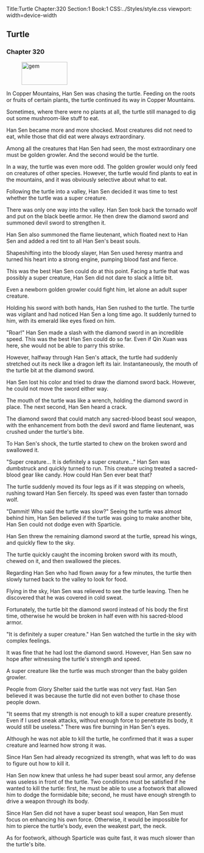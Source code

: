 Title:Turtle 
Chapter:320 
Section:1 
Book:1 
CSS:../Styles/style.css 
viewport: width=device-width
  
## Turtle
### Chapter 320
  
<figure>
	<img src="../Images/gem.gif" alt="gem" id="gem" width="120" height="60" />
</figure>
  

  
In Copper Mountains, Han Sen was chasing the turtle. Feeding on the roots or fruits of certain plants, the turtle continued its way in Copper Mountains.

Sometimes, where there were no plants at all, the turtle still managed to dig out some mushroom-like stuff to eat.

Han Sen became more and more shocked. Most creatures did not need to eat, while those that did eat were always extraordinary.

Among all the creatures that Han Sen had seen, the most extraordinary one must be golden growler. And the second would be the turtle.

In a way, the turtle was even more odd. The golden growler would only feed on creatures of other species. However, the turtle would find plants to eat in the mountains, and it was obviously selective about what to eat.

Following the turtle into a valley, Han Sen decided it was time to test whether the turtle was a super creature.

There was only one way into the valley. Han Sen took back the tornado wolf and put on the black beetle armor. He then drew the diamond sword and summoned devil sword to strengthen it.

Han Sen also summoned the flame lieutenant, which floated next to Han Sen and added a red tint to all Han Sen's beast souls.

Shapeshifting into the bloody slayer, Han Sen used heresy mantra and turned his heart into a strong engine, pumping blood fast and fierce.

This was the best Han Sen could do at this point. Facing a turtle that was possibly a super creature, Han Sen did not dare to slack a little bit.

Even a newborn golden growler could fight him, let alone an adult super creature.

Holding his sword with both hands, Han Sen rushed to the turtle. The turtle was vigilant and had noticed Han Sen a long time ago. It suddenly turned to him, with its emerald like eyes fixed on him.

"Roar!" Han Sen made a slash with the diamond sword in an incredible speed. This was the best Han Sen could do so far. Even if Qin Xuan was here, she would not be able to parry this strike.

However, halfway through Han Sen's attack, the turtle had suddenly stretched out its neck like a dragon left its lair. Instantaneously, the mouth of the turtle bit at the diamond sword.

Han Sen lost his color and tried to draw the diamond sword back. However, he could not move the sword either way.

The mouth of the turtle was like a wrench, holding the diamond sword in place. The next second, Han Sen heard a crack.

The diamond sword that could match any sacred-blood beast soul weapon, with the enhancement from both the devil sword and flame lieutenant, was crushed under the turtle's bite.

To Han Sen's shock, the turtle started to chew on the broken sword and swallowed it.

"Super creature… It is definitely a super creature…" Han Sen was dumbstruck and quickly turned to run. This creature ucing treated a sacred-blood gear like candy. How could Han Sen ever beat that?

The turtle suddenly moved its four legs as if it was stepping on wheels, rushing toward Han Sen fiercely. Its speed was even faster than tornado wolf.

"Dammit! Who said the turtle was slow?" Seeing the turtle was almost behind him, Han Sen believed if the turtle was going to make another bite, Han Sen could not dodge even with Sparticle.

Han Sen threw the remaining diamond sword at the turtle, spread his wings, and quickly flew to the sky.

The turtle quickly caught the incoming broken sword with its mouth, chewed on it, and then swallowed the pieces.

Regarding Han Sen who had flown away for a few minutes, the turtle then slowly turned back to the valley to look for food.

Flying in the sky, Han Sen was relieved to see the turtle leaving. Then he discovered that he was covered in cold sweat.

Fortunately, the turtle bit the diamond sword instead of his body the first time, otherwise he would be broken in half even with his sacred-blood armor.

"It is definitely a super creature." Han Sen watched the turtle in the sky with complex feelings.

It was fine that he had lost the diamond sword. However, Han Sen saw no hope after witnessing the turtle's strength and speed.

A super creature like the turtle was much stronger than the baby golden growler.

People from Glory Shelter said the turtle was not very fast. Han Sen believed it was because the turtle did not even bother to chase those people down.

"It seems that my strength is not enough to kill a super creature presently. Even if I used sneak attacks, without enough force to penetrate its body, it would still be useless." There was fire burning in Han Sen's eyes.

Although he was not able to kill the turtle, he confirmed that it was a super creature and learned how strong it was.

Since Han Sen had already recognized its strength, what was left to do was to figure out how to kill it.

Han Sen now knew that unless he had super beast soul armor, any defense was useless in front of the turtle. Two conditions must be satisfied if he wanted to kill the turtle: first, he must be able to use a footwork that allowed him to dodge the formidable bite; second, he must have enough strength to drive a weapon through its body.

Since Han Sen did not have a super beast soul weapon, Han Sen must focus on enhancing his own force. Otherwise, it would be impossible for him to pierce the turtle's body, even the weakest part, the neck.

As for footwork, although Sparticle was quite fast, it was much slower than the turtle's bite.
